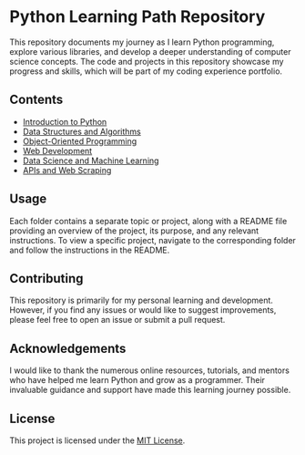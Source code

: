 # Python Learning Path Repository

This repository documents my journey as I learn Python programming, explore various libraries, and develop a deeper understanding of computer science concepts. The code and projects in this repository showcase my progress and skills, which will be part of my coding experience portfolio.

## Contents

- [Introduction to Python](./01_Introduction_to_Python)
- [Data Structures and Algorithms](./02_Data_Structures_and_Algorithms)
- [Object-Oriented Programming](./03_Object_Oriented_Programming)
- [Web Development](./04_Web_Development)
- [Data Science and Machine Learning](./05_Data_Science_and_Machine_Learning)
- [APIs and Web Scraping](./06_APIs_and_Web_Scraping)

## Usage

Each folder contains a separate topic or project, along with a README file providing an overview of the project, its purpose, and any relevant instructions. To view a specific project, navigate to the corresponding folder and follow the instructions in the README.

## Contributing

This repository is primarily for my personal learning and development. However, if you find any issues or would like to suggest improvements, please feel free to open an issue or submit a pull request.

## Acknowledgements

I would like to thank the numerous online resources, tutorials, and mentors who have helped me learn Python and grow as a programmer. Their invaluable guidance and support have made this learning journey possible.

## License

This project is licensed under the [MIT License](LICENSE).
